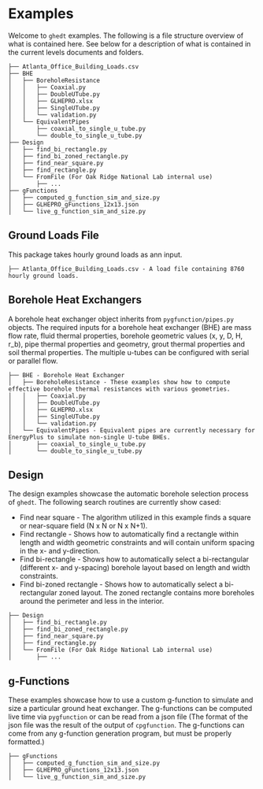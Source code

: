 # Examples

Welcome to `ghedt` examples. The following is a file structure overview of what 
is contained here. See below for a description of what is contained in the 
current levels documents and folders. 

```angular2html
├── Atlanta_Office_Building_Loads.csv   
├── BHE
│   ├── BoreholeResistance 
│   │   ├── Coaxial.py
│   │   ├── DoubleUTube.py
│   │   ├── GLHEPRO.xlsx
│   │   ├── SingleUTube.py
│   │   └── validation.py
│   └── EquivalentPipes 
│       ├── coaxial_to_single_u_tube.py
│       └── double_to_single_u_tube.py
├── Design
│   ├── find_bi_rectangle.py
│   ├── find_bi_zoned_rectangle.py
│   ├── find_near_square.py
│   ├── find_rectangle.py
│   └── FromFile (For Oak Ridge National Lab internal use)
│       ├── ...
├── gFunctions
│   ├── computed_g_function_sim_and_size.py
│   ├── GLHEPRO_gFunctions_12x13.json
│   └── live_g_function_sim_and_size.py
```

## Ground Loads File

This package takes hourly ground loads as ann input.
```angular2html
├── Atlanta_Office_Building_Loads.csv - A load file containing 8760 hourly ground loads.
```

## Borehole Heat Exchangers

A borehole heat exchanger object inherits from `pygfunction/pipes.py` objects.
The required inputs for a borehole heat exchanger (BHE) are mass flow rate, 
fluid thermal properties, borehole geometric values (x, y, D, H, r_b), pipe 
thermal properties and geometry, grout thermal properties and soil thermal 
properties. The multiple u-tubes can be configured with serial or parallel flow. 

```angular2html
├── BHE - Borehole Heat Exchanger
│   ├── BoreholeResistance - These examples show how to compute effective borehole thermal resistances with various geometries. 
│   │   ├── Coaxial.py
│   │   ├── DoubleUTube.py
│   │   ├── GLHEPRO.xlsx
│   │   ├── SingleUTube.py
│   │   └── validation.py
│   └── EquivalentPipes - Equivalent pipes are currently necessary for EnergyPlus to simulate non-single U-tube BHEs. 
│       ├── coaxial_to_single_u_tube.py
│       └── double_to_single_u_tube.py
```

## Design 

The design examples showcase the automatic borehole selection process of 
`ghedt`. The following search routines are currently show cased:
- Find near square - The algorithm utilized in this example finds a square or 
near-square field (N x N or N x N+1). 
- Find rectangle - Shows how to automatically find a rectangle within length and 
width geometric constraints and will contain uniform spacing in the x- and 
y-direction.
- Find bi-rectangle - Shows how to automatically select a bi-rectangular
(different x- and y-spacing) borehole layout based on length and width 
constraints.
- Find bi-zoned rectangle - Shows how to automatically select a bi-rectangular 
zoned layout. The zoned rectangle contains more boreholes around the perimeter 
and less in the interior.   

```angular2html
├── Design
│   ├── find_bi_rectangle.py
│   ├── find_bi_zoned_rectangle.py
│   ├── find_near_square.py
│   ├── find_rectangle.py
│   └── FromFile (For Oak Ridge National Lab internal use)
│       ├── ...
```

## g-Functions

These examples showcase how to use a custom g-function to simulate and size a 
particular ground heat exchanger. The g-functions can be computed live time
via `pygfunction` or can be read from a json file (The format of the json file
was the result of the output of `cpgfunction`. The g-functions can come from any
g-function generation program, but must be properly formatted.)

```angular2html
├── gFunctions
│   ├── computed_g_function_sim_and_size.py
│   ├── GLHEPRO_gFunctions_12x13.json
│   └── live_g_function_sim_and_size.py
```